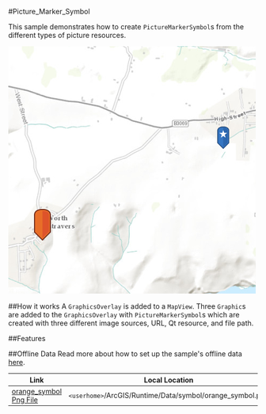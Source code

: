 #Picture_Marker_Symbol

This sample demonstrates how to create `PictureMarkerSymbol`s from the different types of picture resources.

![](screenshot.png)

##How it works
A `GraphicsOverlay` is added to a `MapView`. Three `Graphic`s are added to the `GraphicsOverlay` with `PictureMarkerSymbol`s which are created with three different image sources, URL, Qt resource, and file path.

##Features

##Offline Data
Read more about how to set up the sample's offline data [here](http://links.esri.com/ArcGISRuntimeQtSamples).

Link | Local Location
---------|-------|
|[orange_symbol Png File](https://www.arcgis.com/home/item.html?id=1c95ea3b6e4843cdbd6ae354efb97f0c)| `<userhome>`/ArcGIS/Runtime/Data/symbol/orange_symbol.png |

